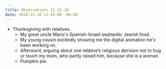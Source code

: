 ```yaml
---
title: Observations 11-22-18
date: 2018-12-10 11:45:00 -06:00
---
```


- Thanksgiving with relatives.
	- My great uncle Mario's Spanish-Israeli sephardic Jewish food.
	- My young cousin excitedly showing me the digital animation he's been working on.
	- Afterward, arguing about one relative’s religious decision not to hug or touch my mom, who partly raised him, because she is a woman.
	- Pumpkin pie.
